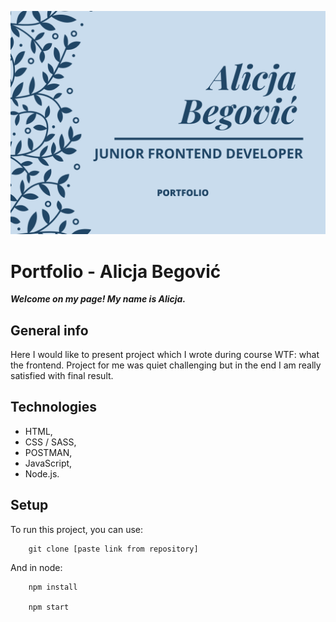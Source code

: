 ![My Image](./src/assets/img/portfolio.png)

# Portfolio - Alicja Begović

***Welcome on my page! My name is Alicja.***

## General info

Here I would like to present project which I wrote during course WTF: what the frontend. Project for me was quiet challenging but in the end I am really satisfied with final result.

## Technologies

- HTML,
- CSS / SASS,
- POSTMAN,
- JavaScript,
- Node.js.

## Setup

To run this project, you can use:

```
    git clone [paste link from repository]
```

And in node:

```
    npm install

    npm start
```